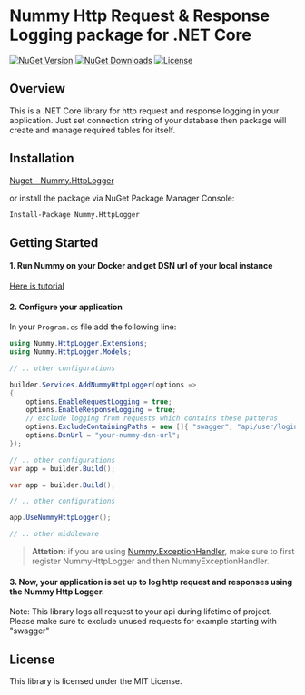 # Nummy Http Request & Response Logging package for .NET Core

[![NuGet Version](https://img.shields.io/nuget/v/Nummy.HttpLogger.svg)](https://www.nuget.org/packages/Nummy.HttpLogger/)
[![NuGet Downloads](https://img.shields.io/nuget/dt/Nummy.HttpLogger.svg)](https://www.nuget.org/packages/Nummy.HttpLogger/)
[![License](https://img.shields.io/badge/license-MIT-blue.svg)](LICENSE)

## Overview

This is a .NET Core library for http request and response logging in your application.
Just set connection string of your database then package will create and manage required tables for itself.

## Installation

[Nuget - Nummy.HttpLogger](https://www.nuget.org/packages/Nummy.HttpLogger)

or install the package via NuGet Package Manager Console:

```bash
Install-Package Nummy.HttpLogger
```

## Getting Started

#### 1. Run Nummy on your Docker and get DSN url of your local instance

[Here is tutorial](https://github.com/solarvoyager/Nummy/blob/fb5247f0b977d1d20424abc4c87f8a1c0d621bcd/README.md)

#### 2. Configure your application

In your `Program.cs` file add the following line:

```csharp
using Nummy.HttpLogger.Extensions;
using Nummy.HttpLogger.Models;
```

```csharp
// .. other configurations

builder.Services.AddNummyHttpLogger(options =>
{
    options.EnableRequestLogging = true;
    options.EnableResponseLogging = true;
    // exclude logging from requests which contains these patterns
    options.ExcludeContainingPaths = new []{ "swagger", "api/user/login", "user/create" };
    options.DsnUrl = "your-nummy-dsn-url";
});

// .. other configurations
var app = builder.Build();
```

```csharp
var app = builder.Build();

// .. other configurations

app.UseNummyHttpLogger();

// .. other middleware
```

> **Attetion:** if you are using [Nummy.ExceptionHandler](https://www.nuget.org/packages/Nummy.ExceptionHandler),
> make sure to first register NummyHttpLogger and then NummyExceptionHandler.

#### 3. Now, your application is set up to log http request and responses using the Nummy Http Logger.

Note: This library logs all request to your api during lifetime of project.
Please make sure to exclude unused requests for example starting with "swagger"

## License

This library is licensed under the MIT License.